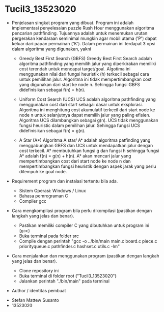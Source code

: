 # Tucil3_13523020

- Penjelasan singkat program yang dibuat.
  Program ini adalah implementasi penyelesaian puzzle Rush Hour menggunakan algoritma pencarian pathfinding. Tujuannya adalah untuk menemukan urutan pergerakan kendaraan seminimal mungkin agar mobil utama ('P') dapat keluar dari papan permainan ('K').
  Dalam permainan ini terdapat 3 opsi dalam algoritma yang digunakan, yakni
  + Greedy Best First Search (GBFS)
    Greedy Best First Search adalah algoritma pathfinding yang memilih jalur yang diperkirakan memiliki cost terendah untuk mencapai target/goal. Algotima ini menggunakan nilai dari fungsi heuristik (h) terkecil sebagai cara untuk pemilihan jalur. Algoritma ini tidak mempertimbangkan cost yang digunakan dari start ke node n. Sehingga fungsi GBFS didefinisikan sebagai f(n) = h(n).
    
  + Uniform Cost Search (UCS)
    UCS adalah algoritma pathfinding yang menggunakan cost dari start sebagai dasar untuk eksplorasi. Algoritma ini menghitung cost akumulatif terkecil dari start node ke node n untuk selanjutnya dapat memilih jalur yang paling efisien. Algoritma UCS dilambangkan sebagai g(n). UCS tidak menggunakan fungsi heuristic dalam pemilihan jalur. Sehingga fungsi UCS didefinisikan sebagai f(n) = g(n).
    
  + A Star (A*)
    Algoritma A star/ A* adalah algoritma patfinding yang menggabungkan GBFS dan UCS untuk mendapatkan jalur dengan cost terkecil. A* membutuhkan fungsi g dan fungsi h sehingga fungsi A* adalah f(n) = g(n) + h(n). A* akan mencari jalur yang mempertimbangkan cost dari start node ke node n dan mempertimbangkan fungsi heuristik dengan aspek jarak yang perlu ditempuh ke goal node.



- Requirement program dan instalasi tertentu bila ada.
  + Sistem Operasi: Windows / Linux
  + Bahasa pemrograman C
  + Compiler gcc
  
- Cara mengkompilasi program bila perlu dikompilasi (pastikan dengan langkah yang jelas dan benar).
  + Pastikan memiliki compiler C yang dibutuhkan untuk program ini (gcc)
  +  Buka terminal pada folder src
  +  Compile dengan perintah
    "gcc -o ../bin/main main.c board.c piece.c priorityqueue.c pathfinder.c hashset.c utils.c -lm"


- Cara menjalankan dan menggunakan program (pastikan dengan langkah yang jelas dan benar).
  + Clone repository ini
  + Buka terminal di folder root ("Tucil3_13523020")
  + Jalankan perintah "./bin/main" pada terminal
  
-  Author / identitas pembuat

  * Stefan Mattew Susanto
  * 13523020
